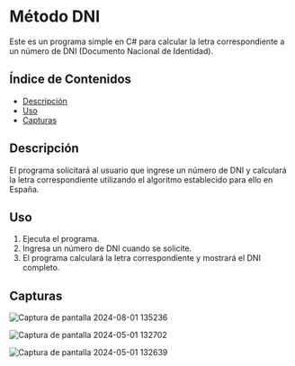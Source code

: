 # Método DNI

Este es un programa simple en C# para calcular la letra correspondiente a un número de DNI (Documento Nacional de Identidad).

## Índice de Contenidos

- [Descripción](#descripción)
- [Uso](#uso)
- [Capturas](#capturas)


## Descripción

El programa solicitará al usuario que ingrese un número de DNI y calculará la letra correspondiente utilizando el algoritmo establecido para ello en España.

## Uso

1. Ejecuta el programa.
2. Ingresa un número de DNI cuando se solicite.
3. El programa calculará la letra correspondiente y mostrará el DNI completo.

## Capturas

![Captura de pantalla 2024-08-01 135236](https://github.com/user-attachments/assets/da30aa7b-a7e4-4d60-a2c4-2988cd7f5126)

![Captura de pantalla 2024-05-01 132702](https://github.com/CristinaFdezFdez/Metodo-DNI/assets/155740893/82143550-f1ea-492a-9a8b-98856a52520e)

![Captura de pantalla 2024-05-01 132639](https://github.com/CristinaFdezFdez/Metodo-DNI/assets/155740893/d262db9b-10e0-40a1-8fe4-474ab33a64e1)


